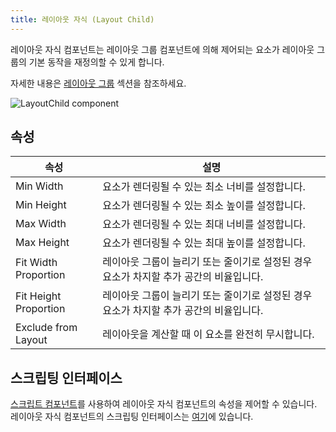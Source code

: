 ```yaml
---
title: 레이아웃 자식 (Layout Child)
---
```


레이아웃 자식 컴포넌트는 레이아웃 그룹 컴포넌트에 의해 제어되는 요소가 레이아웃 그룹의 기본 동작을 재정의할 수 있게 합니다.

자세한 내용은 [레이아웃 그룹][0] 섹션을 참조하세요.

![LayoutChild component](/img/user-manual/scenes/components/component-layoutchild.png)

## 속성

| 속성              | 설명 |
|-----------------------|-------------|
| Min Width             | 요소가 렌더링될 수 있는 최소 너비를 설정합니다. |
| Min Height            | 요소가 렌더링될 수 있는 최소 높이를 설정합니다. |
| Max Width             | 요소가 렌더링될 수 있는 최대 너비를 설정합니다. |
| Max Height            | 요소가 렌더링될 수 있는 최대 높이를 설정합니다. |
| Fit Width Proportion  | 레이아웃 그룹이 늘리기 또는 줄이기로 설정된 경우 요소가 차지할 추가 공간의 비율입니다. |
| Fit Height Proportion | 레이아웃 그룹이 늘리기 또는 줄이기로 설정된 경우 요소가 차지할 추가 공간의 비율입니다. |
| Exclude from Layout   | 레이아웃을 계산할 때 이 요소를 완전히 무시합니다. |

## 스크립팅 인터페이스

[스크립트 컴포넌트][2]를 사용하여 레이아웃 자식 컴포넌트의 속성을 제어할 수 있습니다. 레이아웃 자식 컴포넌트의 스크립팅 인터페이스는 [여기][3]에 있습니다.

[0]: /user-manual/user-interface/layout-groups
[2]: /user-manual/scenes/components/script
[3]: https://manual.oasisserver.link/engine/classes/LayoutChildComponent.html
